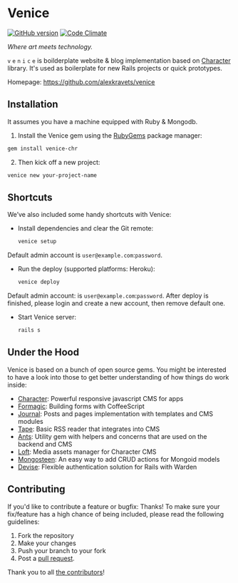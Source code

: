 # Venice
[![GitHub version](https://badge.fury.io/gh/alexkravets%2Fvenice.svg)](https://badge.fury.io/gh/alexkravets%2Fvenice)
[![Code Climate](https://codeclimate.com/github/alexkravets/venice/badges/gpa.svg)](https://codeclimate.com/github/alexkravets/venice)

*Where art meets technology.*

`v` `e` `n` `i` `c` `e` is boilderplate website & blog implementation based on
[Character](https://github.com/slate-studio/chr) library. It's used as
boilerplate for new Rails projects or quick prototypes.

Homepage: https://github.com/alexkravets/venice


## Installation

It assumes you have a machine equipped with Ruby & Mongodb.

1. Install the Venice gem using the [RubyGems](https://rubygems.org) package
manager:

  ```bash
  gem install venice-chr
  ```

2. Then kick off a new project:

  ```bash
  venice new your-project-name
  ```


## Shortcuts

We’ve also included some handy shortcuts with Venice:

- Install dependencies and clear the Git remote:

  ```bash
  venice setup
  ```

Default admin account is `user@example.com`:`password`.

- Run the deploy (supported platforms: Heroku):

  ```bash
  venice deploy
  ```

Default admin account: is `user@example.com`:`password`. After deploy is
finished, please login and create a new account, then remove default one.

- Start Venice server:

  ```bash
  rails s
  ```


## Under the Hood

Venice is based on a bunch of open source gems. You might be interested to have
a look into those to get better understanding of how things do work inside:

- [Character](https://github.com/slate-studio/chr): Powerful responsive
javascript CMS for apps
- [Formagic](https://github.com/slate-studio/formagic): Building forms with
CoffeeScript
- [Journal](https://github.com/alexkravets/journal): Posts and pages
implementation with templates and CMS modules
- [Tape](https://github.com/alexkravets/tape): Basic RSS reader that integrates
into CMS
- [Ants](https://github.com/slate-studio/ants): Utility gem with helpers and
concerns that are used on the backend and CMS
- [Loft](https://github.com/slate-studio/loft): Media assets manager for
Character CMS
- [Mongosteen](https://github.com/slate-studio/mongosteen): An easy way to add
CRUD actions for Mongoid models
- [Devise](https://github.com/plataformatec/devise): Flexible authentication solution for Rails with Warden


## Contributing

If you'd like to contribute a feature or bugfix: Thanks! To make sure your
fix/feature has a high chance of being included, please read the following
guidelines:

1. Fork the repository
2. Make your changes
3. Push your branch to your fork
4. Post a [pull request](https://github.com/alexkravets/venice/compare).

Thank you to all
[the contributors](https://github.com/alexkraves/venice/contributors)!
